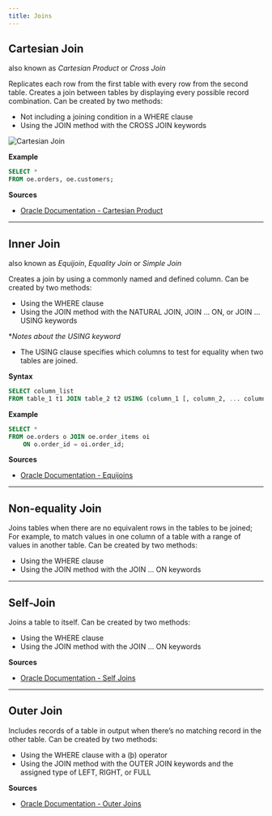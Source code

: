 ```yaml
---
title: Joins
---
```


## Cartesian Join
also known as *Cartesian Product* or *Cross Join*

Replicates each row from the first table with every row from the second
table. Creates a join between tables by displaying every possible record combination.
Can be created by two methods:
- Not including a joining condition in a WHERE clause
- Using the JOIN method with the CROSS JOIN keywords

![Cartesian Join](https://i.imgur.com/K7TnIL9.png)

**Example**
```sql
SELECT *
FROM oe.orders, oe.customers;
```

**Sources**
- [Oracle Documentation - Cartesian Product](https://docs.oracle.com/en/database/oracle/oracle-database/21/sqlrf/Joins.html#GUID-70DD48FA-BF46-4479-9C3F-146C5616E440)

---

## Inner Join
also known as *Equijoin*, *Equality Join* or *Simple Join*

Creates a join by using a commonly named and defined column.
Can be created by two methods:
- Using the WHERE clause
- Using the JOIN method with the NATURAL JOIN, JOIN … ON, or JOIN … USING keywords

**Notes about the USING keyword*
- The USING clause specifies which columns to test for equality when two tables are joined.

**Syntax**
```sql
SELECT column_list
FROM table_1 t1 JOIN table_2 t2 USING (column_1 [, column_2, ... column_n]);
```

**Example**
```sql
SELECT *
FROM oe.orders o JOIN oe.order_items oi
    ON o.order_id = oi.order_id;
```

**Sources**
- [Oracle Documentation - Equijoins](https://docs.oracle.com/en/database/oracle/oracle-database/21/sqlrf/Joins.html#GUID-3AA5EB23-2D84-4E19-BD7E-E66A3C59D888)

---

## Non-equality Join
Joins tables when there are no equivalent rows in the tables to be joined;
For example, to match values in one column of a table with a range of values in another table.
Can be created by two methods:
- Using the WHERE clause
- Using the JOIN method with the JOIN … ON keywords

---

## Self-Join
Joins a table to itself.
Can be created by two methods:
- Using the WHERE clause
- Using the JOIN method with the JOIN … ON keywords

**Sources**
- [Oracle Documentation - Self Joins](https://docs.oracle.com/en/database/oracle/oracle-database/21/sqlrf/Joins.html#GUID-B0F5C614-CBDD-45F6-966D-00BAD6463440)

---

## Outer Join
Includes records of a table in output when there’s no matching record in the other table.
Can be created by two methods:
- Using the WHERE clause with a (þ) operator
- Using the JOIN method with the OUTER JOIN keywords and the assigned type of LEFT, RIGHT, or FULL

**Sources**
- [Oracle Documentation - Outer Joins](https://docs.oracle.com/en/database/oracle/oracle-database/21/sqlrf/Joins.html#GUID-29A4584C-0741-4E6A-A89B-DCFAA222994A)